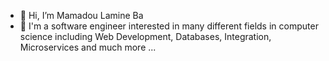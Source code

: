 - 👋 Hi, I’m Mamadou Lamine Ba
- 👀 I'm a software engineer interested in many different fields in computer science including Web Development, Databases, Integration, Microservices and much more ...

<!---
laminba2003/laminba2003 is a ✨ special ✨ repository because its `README.md` (this file) appears on your GitHub profile.
You can click the Preview link to take a look at your changes.
--->
